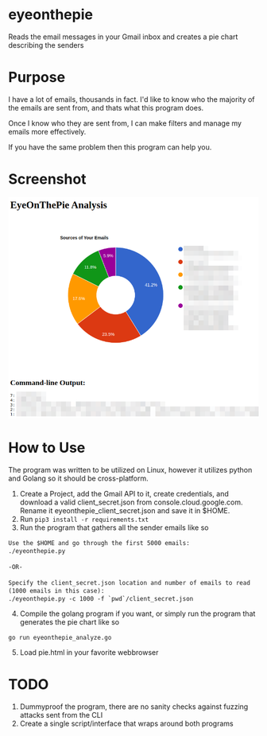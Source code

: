 # eyeonthepie
Reads the email messages in your Gmail inbox and creates a pie chart describing the senders

# Purpose
I have a lot of emails, thousands in fact. I'd like to know who the majority of the emails are sent from, and thats what this program does.

Once I know who they are sent from, I can make filters and manage my emails more effectively.

If you have the same problem then this program can help you.

# Screenshot
![Screenshot of the application's results](./screenshot.png)

# How to Use
The program was written to be utilized on Linux, however it utilizes python and Golang so it should be cross-platform.

1. Create a Project, add the Gmail API to it, create credentials, and download a valid client_secret.json from console.cloud.google.com. Rename it eyeonthepie_client_secret.json and save it in $HOME.
2. Run `pip3 install -r requirements.txt`
3. Run the program that gathers all the sender emails like so
```
Use the $HOME and go through the first 5000 emails:
./eyeonthepie.py

-OR-

Specify the client_secret.json location and number of emails to read (1000 emails in this case):
./eyeonthepie.py -c 1000 -f `pwd`/client_secret.json
```
4. Compile the golang program if you want, or simply run the program that generates the pie chart like so
```
go run eyeonthepie_analyze.go
```
5. Load pie.html in your favorite webbrowser

# TODO
1. Dummyproof the program, there are no sanity checks against fuzzing attacks sent from the CLI
2. Create a single script/interface that wraps around both programs